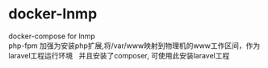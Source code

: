 # docker-lnmp  
docker-compose for lnmp  
php-fpm 加强为安装php扩展,将/var/www映射到物理机的www工作区间，作为laravel工程运行环境  
并且安装了composer, 可使用此安装laravel工程


